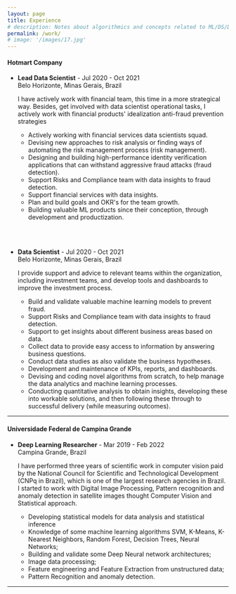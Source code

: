 ```yaml
---
layout: page
title: Experience
# description: Notes about algorithmics and concepts related to ML/DS/DL
permalink: /work/
# image: '/images/17.jpg'
---
```


#### Hotmart Company
* **Lead Data Scientist** - 
    Jul 2020 - Oct 2021<br/> 
    Belo Horizonte, Minas Gerais, Brazil

    I have actively work with financial team, this time in a more strategical way. Besides, get involved with data scientist operational tasks, I actively work with financial products' idealization anti-fraud prevention strategies

    * Actively working with financial services data scientists squad.
    * Devising new approaches to risk analysis or finding ways of automating the risk management process (risk management).
    * Designing and building high-performance identity verification applications that can withstand aggressive fraud attacks (fraud detection).
    * Support Risks and Compliance team with data insights to fraud detection.
    * Support financial services with data insights.
    * Plan and build goals and OKR's for the team growth.
    * Building valuable ML products since their conception, through development and productization.


<br/> <br/> 
* **Data Scientist** - 
    Jul 2020 - Oct 2021<br/> 
    Belo Horizonte, Minas Gerais, Brazil

     I provide support and advice to relevant teams within the organization, including investment teams, and develop tools and dashboards to improve the investment process.

    * Build and validate valuable machine learning models to prevent fraud.
    * Support Risks and Compliance team with data insights to fraud detection.
    * Support to get insights about different business areas based on data.
    * Collect data to provide easy access to information by answering business questions.
    * Conduct data studies as also validate the business hypotheses.
    * Development and maintenance of KPIs, reports, and dashboards.
    * Devising and coding novel algorithms from scratch, to help manage the data analytics and machine learning processes.
    * Conducting quantitative analysis to obtain insights, developing these into workable solutions, and then following these through to successful delivery (while measuring outcomes).

***

#### Universidade Federal de Campina Grande
* **Deep Learning Researcher** - 
    Mar 2019 - Feb 2022<br/>
    Campina Grande, Brazil

    I have performed three years of scientific work in computer vision paid by the National Council for Scientific and Technological Development (CNPq in Brazil), which is one of the largest research agencies in Brazil. I started to work with Digital Image Processing, Pattern recognition and anomaly detection in satellite images thought Computer Vision and Statistical approach.

    * Developing statistical models for data analysis and statistical inference
    * Knowledge of some machine learning algorithms SVM, K-Means, K-Nearest Neighbors, Random Forest, Decision Trees, Neural Networks;
    * Building and validate some Deep Neural network architectures;
    * Image data processing;
    * Feature engineering and Feature Extraction from unstructured data;
    * Pattern Recognition and anomaly detection.


***